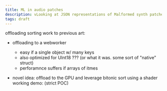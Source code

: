 ```yaml
---
title: ML in audio patches
description: vLooking at JSON representations of Malformed synth patches, tags, and abstracting xxxx
tags: draft
---
```



offloading sorting work to
previous art:
- offloading to a webworker
  -  easy if a single object w/ many keys
  - also optimized for UInt18 ??? (or what it was. some sort of "native" struct)
  - perforamnce suffers if arrays of itmes

- novel idea: offload to the GPU and leverage bitonic sort using a shader
   working demo: (strict POC)


